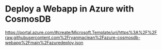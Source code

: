 # Deploy a Webapp in Azure with CosmosDB

https://portal.azure.com/#create/Microsoft.Template/uri/https%3A%2F%2Fraw.githubusercontent.com%2Fryanmaclean%2Fazure-cosmosdb-webapp%2Fmain%2Fazuredeploy.json
